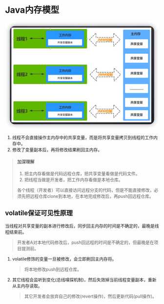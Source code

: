 # Java内存模型

![](img/2b162a81.png)

1. 线程不会直接操作主内存中的共享变量，而是将共享变量拷贝到线程的工作内存中。
2. 修改了变量副本后，再将修改结果刷回主内存。

> #### 加深理解
> 1. 把主内存看做是代码远程仓库，把共享变量看做是代码文件。
> 2. 把线程当做是开发者，把工作内存看做是本地仓库。
> 
> 各个线程（开发者）可以直接访问远程分支的代码，但是不能直接修改，必须先把远程仓库clone到本地，在本地完成修改后，再push回远程仓库。

## volatile保证可见性原理

当线程对共享变量的副本进行修改后，同步回主内存的时间是不确定的，最晚是线程结束前。
> 开发者A对本地代码修改后，push回远程的时间是不确定的，但最晚是在项目提测前。

1. volatile修饰的变量一旦被修改，会立即刷回主内存将。
   > 将本地修改push到远程仓库。
2. 其它线程会监听到变化(总线嗅探机制)，然后失效掉当前线程变量副本，重新从主内存读取。
   > 其它开发者会放弃自己的修改(revert操作)，然后更新代码(pull操作)。